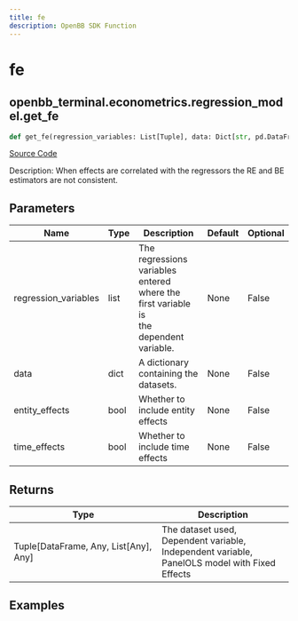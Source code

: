 ```yaml
---
title: fe
description: OpenBB SDK Function
---
```


# fe

## openbb_terminal.econometrics.regression_model.get_fe

```python title='openbb_terminal/econometrics/regression_model.py'
def get_fe(regression_variables: List[Tuple], data: Dict[str, pd.DataFrame], entity_effects: bool, time_effects: bool) -> Tuple
```
[Source Code](https://github.com/OpenBB-finance/OpenBBTerminal/tree/main/openbb_terminal/econometrics/regression_model.py#L412)

Description: When effects are correlated with the regressors the RE and BE estimators are not consistent.

## Parameters

| Name | Type | Description | Default | Optional |
| ---- | ---- | ----------- | ------- | -------- |
| regression_variables | list | The regressions variables entered where the first variable is<br/>the dependent variable. | None | False |
| data | dict | A dictionary containing the datasets. | None | False |
| entity_effects | bool | Whether to include entity effects | None | False |
| time_effects | bool | Whether to include time effects | None | False |

## Returns

| Type | Description |
| ---- | ----------- |
| Tuple[DataFrame, Any, List[Any], Any] | The dataset used,<br/>Dependent variable,<br/>Independent variable,<br/>PanelOLS model with Fixed Effects |

## Examples

